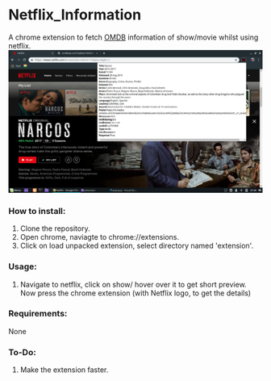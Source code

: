 # Netflix_Information
A chrome extension to fetch [OMDB](http://www.omdbapi.com/) information of show/movie whilst using netflix.
![screenshot](screenshot.png)
### How to install: 
1) Clone the repository.
2) Open chrome, naviagte to chrome://extensions.
3) Click on load unpacked extension, select directory named 'extension'.

### Usage:
1) Navigate to netflix, click on show/ hover over it to get short preview.
Now press the chrome extension (with Netflix logo, to get the details)

### Requirements:
None

### To-Do:
1) Make the extension faster. 
